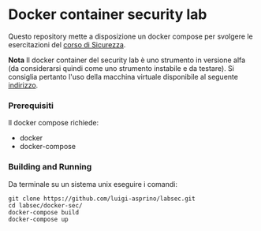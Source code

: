 # Docker container security lab

Questo repository mette a disposizione un docker compose per svolgere le esercitazioni del [corso di Sicurezza](https://www.cs.unibo.it/~babaoglu/courses/security/index.html).

**Nota** Il docker container del security lab è uno strumento in versione alfa (da considerarsi quindi come uno strumento instabile e da testare). Si consiglia pertanto l'uso della macchina virtuale disponibile al seguente [indirizzo](https://w3id.org/people/lgu/securityLab/index.html). 

### Prerequisiti

Il docker compose richiede:

* docker 
* docker-compose

### Building and Running

Da terminale su un sistema unix eseguire i comandi:

```
git clone https://github.com/luigi-asprino/labsec.git
cd labsec/docker-sec/
docker-compose build
docker-compose up
```


